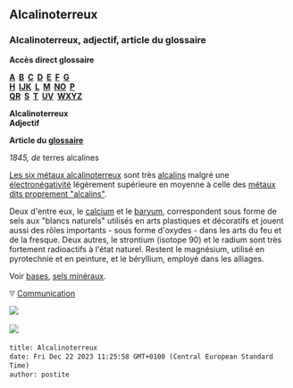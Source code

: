 ## Alcalinoterreux
### Alcalinoterreux, adjectif, article du glossaire
 **Accès direct glossaire**

**[A](a.html)  [B](b.html)  [C](c.html)  [D](d.html)  [E](e.html)  [F](f.html)  [G](g.html)  
[H](h.html)  [IJK](ijk.html)  [L](l.html)  [M](m.html)  [NO](no.html)  [P](p.html)  
[QR](qr.html)  [S](s.html)  [T](t.html)  [UV](uv.html)  [WXYZ](wxyz.html)**

**Alcalinoterreux  
Adjectif**

**Article du [glossaire](glossaire.html)**

_1845, de_ terres alcalines

[Les six métaux alcalinoterreux](annexe1.html#alcalinoterreux) sont très [alcalins](alcalinoterreux.html#alcalin) malgré une [électronégativité](electronega.html) légèrement supérieure en moyenne à celle des [métaux dits proprement "alcalins"](alcalin.html#metauxalcalins).

Deux d'entre eux, le [calcium](calcium.html) et le [baryum](baryum.html), correspondent sous forme de sels aux "blancs naturels" utilisés en arts plastiques et décoratifs et jouent aussi des rôles importants - sous forme d'oxydes - dans les arts du feu et de la fresque. Deux autres, le strontium (isotope 90) et le radium sont très fortement radioactifs à l'état naturel. Restent le magnésium, utilisé en pyrotechnie et en peinture, et le béryllium, employé dans les alliages.

Voir [bases](base.html), [sels minéraux](selsmineraux.html).



![](images/flechebas.gif) [Communication](http://www.artrealite.com/annonceurs.htm) 

[![](https://cbonvin.fr/sites/regie.artrealite.com/visuels/campagne1.png)](index-2.html#20131014)

![](https://cbonvin.fr/sites/regie.artrealite.com/visuels/campagne2.png)
```
title: Alcalinoterreux
date: Fri Dec 22 2023 11:25:58 GMT+0100 (Central European Standard Time)
author: postite
```
